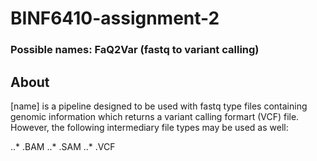 # BINF6410-assignment-2
### Possible names: FaQ2Var (fastq to variant calling)

## About

[name] is a pipeline designed to be used with fastq type files containing genomic information which returns a variant calling formart (VCF) file. However, the following intermediary file types may be used as well:

..* .BAM
..* .SAM
..* .VCF
